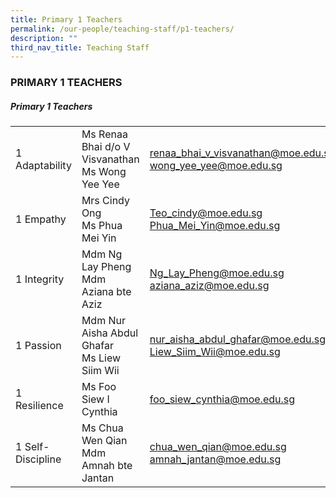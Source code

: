 ```yaml
---
title: Primary 1 Teachers
permalink: /our-people/teaching-staff/p1-teachers/
description: ""
third_nav_title: Teaching Staff
---
```

### PRIMARY 1 TEACHERS

##### Primary 1 Teachers

|  	|  	|  	|
|---	|---	|---	|
| 1 Adaptability 	| Ms Renaa Bhai d/o V Visvanathan<br>Ms Wong Yee Yee 	| [renaa\_bhai\_v_visvanathan@moe.edu.sg](mailto:renaa_bhai_v_visvanathan@moe.gov.sg)  <br>[wong\_yee\_yee@moe.edu.sg](mailto:wong_yee_yee@moe.edu.sg) 	|
| 1 Empathy 	| Mrs Cindy Ong<br>Ms Phua Mei Yin 	| [Teo\_cindy@moe.edu.sg](mailto:Teo_Cindy@moe.edu.sg)  <br>[Phua\_Mei\_Yin@moe.edu.sg](mailto:Phua_Mei_Yin@moe.edu.sg)	|	
| 1 Integrity 	| Mdm Ng Lay Pheng<br>Mdm Aziana bte Aziz 	| [Ng\_Lay_Pheng@moe.edu.sg](mailto:Ng_Lay_Pheng@moe.edu.sg)  <br>[aziana\_aziz@moe.edu.sg](mailto:aziana_aziz@moe.edu.sg)	|
| 1 Passion 	| Mdm Nur Aisha Abdul Ghafar<br>Ms Liew Siim Wii 	| [nur\_aisha\_abdul\_ghafar@moe.edu.sg](mailto:Nur_Aisha_Abdul_Ghafar@moe.edu.sg)  <br>[Liew\_Siim_Wii@moe.edu.sg](mailto:Liew_Siim_Wii@moe.edu.sg)	|
| 1 Resilience 	| Ms Foo Siew I Cynthia <br> | [foo\_siew\_cynthia@moe.edu.sg](mailto:foo_siew_cynthia@moe.edu.sg)  <br>|
|  1 Self-Discipline 	| Ms Chua Wen Qian<br>Mdm Amnah bte Jantan	| [chua\_wen\_qian@moe.edu.sg](mailto:chua_wen_qian@moe.edu.sg)  <br>[amnah\_jantan@moe.edu.sg](mailto:amnah_jantan@moe.edu.sg)	|